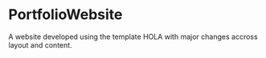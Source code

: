 # PortfolioWebsite
A website developed using the template HOLA with major changes accross layout and content.
